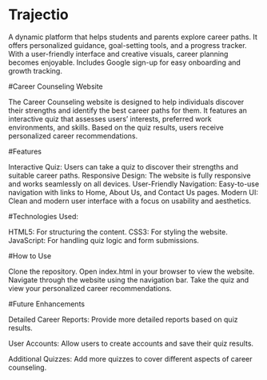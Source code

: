 # Trajectio
A dynamic platform that helps students and parents explore career paths. It offers personalized guidance, goal-setting tools, and a progress tracker. With a user-friendly interface and creative visuals, career planning becomes enjoyable. Includes Google sign-up for easy onboarding and growth tracking.

#Career Counseling Website

The Career Counseling website is designed to help individuals discover their strengths and identify the best career paths for them. It features an interactive quiz that assesses users’ interests, preferred work environments, and skills. Based on the quiz results, users receive personalized career recommendations.

#Features

Interactive Quiz: Users can take a quiz to discover their strengths and suitable career paths. Responsive Design: The website is fully responsive and works seamlessly on all devices. User-Friendly Navigation: Easy-to-use navigation with links to Home, About Us, and Contact Us pages. Modern UI: Clean and modern user interface with a focus on usability and aesthetics. 

#Technologies Used:

HTML5: For structuring the content.
CSS3: For styling the website.
JavaScript: For handling quiz logic and form submissions.

#How to Use

Clone the repository. Open index.html in your browser to view the website. Navigate through the website using the navigation bar. Take the quiz and view your personalized career recommendations.

#Future Enhancements

Detailed Career Reports: Provide more detailed reports based on quiz results.

User Accounts: Allow users to create accounts and save their quiz results.

Additional Quizzes: Add more quizzes to cover different aspects of career counseling.
